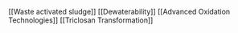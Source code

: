 [[Waste activated sludge]]
[[Dewaterability]]
[[Advanced Oxidation Technologies]]
[[Triclosan Transformation]]
